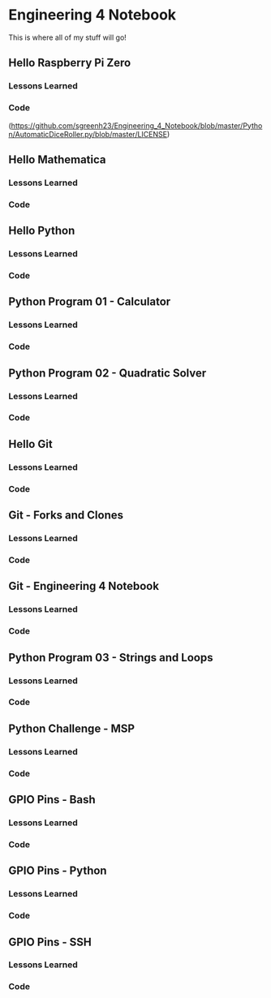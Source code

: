 # Engineering 4 Notebook
This is where all of my stuff will go!

## Hello Raspberry Pi Zero
### Lessons Learned
### Code
(https://github.com/sgreenh23/Engineering_4_Notebook/blob/master/Python/AutomaticDiceRoller.py/blob/master/LICENSE)
## Hello Mathematica
### Lessons Learned
### Code
## Hello Python
### Lessons Learned
### Code
## Python Program 01 - Calculator
### Lessons Learned
### Code
## Python Program 02 - Quadratic Solver
### Lessons Learned
### Code
## Hello Git
### Lessons Learned
### Code
## Git - Forks and Clones
### Lessons Learned
### Code
## Git - Engineering 4 Notebook
### Lessons Learned
### Code
## Python Program 03 - Strings and Loops
### Lessons Learned
### Code
## Python Challenge - MSP
### Lessons Learned
### Code
## GPIO Pins - Bash
### Lessons Learned
### Code
## GPIO Pins - Python
### Lessons Learned
### Code
## GPIO Pins - SSH
### Lessons Learned
### Code
